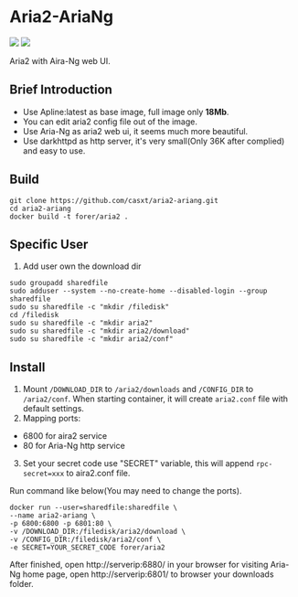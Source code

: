 # Aria2-AriaNg
[![](https://images.microbadger.com/badges/version/colinwjd/aria2-ariang.svg)](https://microbadger.com/images/colinwjd/aria2-ariang "Get your own version badge on microbadger.com")
[![](https://images.microbadger.com/badges/image/colinwjd/aria2-ariang.svg)](https://microbadger.com/images/colinwjd/aria2-ariang "Get your own image badge on microbadger.com")

Aria2 with Aira-Ng web UI.

## Brief Introduction
* Use Apline:latest as base image, full image only **18Mb**.
* You can edit aria2 config file out of the image.
* Use Aria-Ng as aria2 web ui, it seems much more beautiful.
* Use darkhttpd as http server, it's very small(Only 36K after complied) and easy to use.

## Build
```
git clone https://github.com/casxt/aria2-ariang.git
cd aria2-ariang
docker build -t forer/aria2 .
```

## Specific User
1. Add user own the download dir
```
sudo groupadd sharedfile
sudo adduser --system --no-create-home --disabled-login --group sharedfile
sudo su sharedfile -c "mkdir /filedisk"
cd /filedisk
sudo su sharedfile -c "mkdir aria2"
sudo su sharedfile -c "mkdir aria2/download"
sudo su sharedfile -c "mkdir aria2/conf"
```


## Install
1. Mount `/DOWNLOAD_DIR` to `/aria2/downloads` and `/CONFIG_DIR` to `/aria2/conf`. When starting container, it will create  `aria2.conf` file with default settings.
2. Mapping ports:
  * 6800 for aira2 service
  * 80 for Aria-Ng http service
3. Set your secret code use "SECRET" variable, this will append `rpc-secret=xxx` to aira2.conf file.

Run command like below(You may need to change the ports).
```
docker run --user=sharedfile:sharedfile \
--name aria2-ariang \
-p 6800:6800 -p 6801:80 \
-v /DOWNLOAD_DIR:/filedisk/aria2/download \
-v /CONFIG_DIR:/filedisk/aria2/conf \
-e SECRET=YOUR_SECRET_CODE forer/aria2
```
After finished, open http://serverip:6880/ in your browser for visiting Aria-Ng home page, open http://serverip:6801/ to browser your downloads folder.
